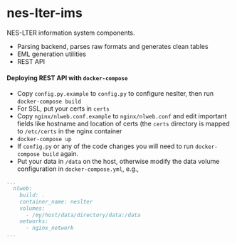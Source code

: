 # nes-lter-ims

NES-LTER information system components.

* Parsing backend, parses raw formats and generates clean tables
* EML generation utilities
* REST API

#### Deploying REST API with `docker-compose`

* Copy `config.py.example` to `config.py` to configure neslter, then run `docker-compose build`
* For SSL, put your certs in `certs`
* Copy `nginx/nlweb.conf.example` to `nginx/nlweb.conf` and edit important fields like hostname and location of certs (the `certs` directory is mapped to `/etc/certs` in the nginx container
* `docker-compose up`
* If `config.py` or any of the code changes you will need to run `docker-compose build` again.
* Put your data in `/data` on the host, otherwise modify the data volume configuration in `docker-compose.yml`, e.g.,
```yaml
...
  nlweb:
    build: .
    container_name: neslter
    volumes:
      - /my/host/data/directory/data:/data
    networks:
      - nginx_network
...
```
